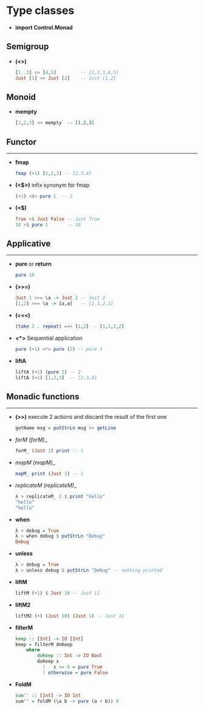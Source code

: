 # Type classes

- __import Control.Monad__

## Semigroup

- __(<>)__

  ```Haskell
  [1..3] <> [4,5]         -- [1,2,3,4,5]
  Just [1] <> Just [2]    -- Just [1,2]
  ```

## Monoid

- __mempty__

  ```Haskell
  [1,2,3] <> mempty` -- [1,2,3]
  ```

## Functor
---

- __fmap__

  ```Haskell
  fmap (+1) [1,2,3] -- [2,3,4]
  ```

- __(<$>)__ infix synonym for fmap

  ```Haskell
  (+1) <$> pure 1  -- 2
  ```

- __(<$)__

  ```Haskell
  True <$ Just False -- Just True
  10 <$ pure 1       -- 10
  ```

## Applicative
---

- __pure__ or __return__

  ```Haskell
  pure 10
  ```

- __(>>=)__

  ```Haskell
  Just 1 >>= \a -> Just 2 -- Just 2
  [1,2] >>= \a -> [a,a]   -- [1,1,2,2]
  ```

- __(=<<)__

  ```Haskell
  (take 2 . repeat) =<< [1,2]  - [1,1,2,2]
  ```

- __<*>__ Sequential application

  ```Haskell
  pure (+1) <*> pure (2) -- pure 3
  ```

- __liftA__

  ```Haskell
  liftA (+1) (pure 1) -- 2
  liftA (+1) [1,2,3]  -- [2,3,4]
  ```

## Monadic functions
---

- __(>>)__ execute 2 actions and discard the result of the first one

  ```Haskell
  getName msg = putStrLn msg >> getLine
  ```

- __forM (forM_)__

  ```Haskell
  forM_ (Just 1) print -- 1
  ```

- __mapM (mapM_)__

  ```Haskell
  mapM_ print (Just 1) -- 1
  ```

- __replicateM (replicateM_)__

  ```Haskell
  λ > replicateM_ 2 $ print "hello"
  "hello"
  "hello"
  ```

- __when__

  ```Haskell
  λ > debug = True
  λ > when debug $ putStrLn "Debug"
  Debug
  ```
- __unless__

  ```Haskell
  λ > debug = True
  λ > unless debug $ putStrLn "Debug" -- nothing printed
  ```

- __liftM__

  ```Haskell
  liftM (+1) $ Just 10 -- Just 11
  ```

- __liftM2__

  ```Haskell
  liftM2 (+) (Just 10) (Just 1) -- Just 11
  ```

- __filterM__

  ```Haskell
  keep :: [Int] -> IO [Int]
  keep = filterM doKeep
      where
          doKeep :: Int -> IO Bool
          doKeep x
            |   x >= 0 = pure True
            | otherwise = pure False
  ```

- __FoldM__

  ```Haskell
  sum'' :: [Int] -> IO Int
  sum'' = foldM (\a b -> pure (a + b)) 0
  ```